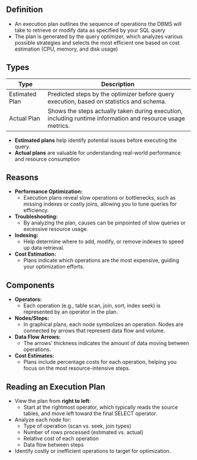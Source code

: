 ## Definition

- An execution plan outlines the sequence of operations the DBMS will take to retrieve or modify data as specified by your SQL query
- The plan is generated by the query optimizer, which analyzes various possible strategies and selects the most efficient one based on cost estimation (CPU, memory, and disk usage)
## Types

| Type           | Description                                                                                                |
| -------------- | ---------------------------------------------------------------------------------------------------------- |
| Estimated Plan | Predicted steps by the optimizer before query execution, based on statistics and schema.                   |
| Actual Plan    | Shows the steps actually taken during execution, including runtime information and resource usage metrics. |
- **Estimated plans** help identify potential issues before executing the query.
- **Actual plans** are valuable for understanding real-world performance and resource consumption
## Reasons

- **Performance Optimization:**
    - Execution plans reveal slow operations or bottlenecks, such as missing indexes or costly joins, allowing you to tune queries for efficiency.
- **Troubleshooting:**
    - By analyzing the plan, causes can be pinpointed of slow queries or excessive resource usage.
- **Indexing:**
    - Help determine where to add, modify, or remove indexes to speed up data retrieval.
- **Cost Estimation:**
    - Plans indicate which operations are the most expensive, guiding your optimization efforts.

## Components

- **Operators:**
    - Each operation (e.g., table scan, join, sort, index seek) is represented by an operator in the plan.
- **Nodes/Steps:**
    - In graphical plans, each node symbolizes an operation. Nodes are connected by arrows that represent data flow and volume.
- **Data Flow Arrows:**
    - The arrows’ thickness indicates the amount of data moving between operations.
- **Cost Estimates:**
    - Plans include percentage costs for each operation, helping you focus on the most resource-intensive steps.

## Reading an Execution Plan

- View the plan from **right to left**:
    - Start at the rightmost operator, which typically reads the source tables, and move left toward the final SELECT operator.
- Analyze each node for:
    - Type of operation (scan vs. seek, join types)
    - Number of rows processed (estimated vs. actual)
    - Relative cost of each operation
    - Data flow between steps
- Identify costly or inefficient operations to target for optimization.